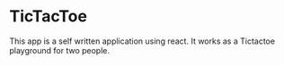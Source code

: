 # TicTacToe

This app is a self written application using react. It works as a Tictactoe playground for two people.